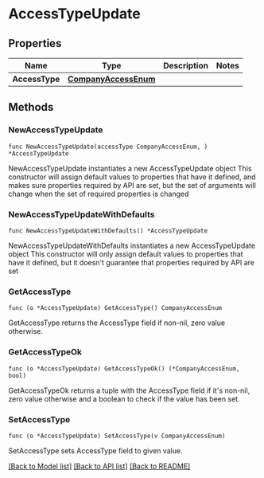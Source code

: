 # AccessTypeUpdate

## Properties

Name | Type | Description | Notes
------------ | ------------- | ------------- | -------------
**AccessType** | [**CompanyAccessEnum**](CompanyAccessEnum.md) |  | 

## Methods

### NewAccessTypeUpdate

`func NewAccessTypeUpdate(accessType CompanyAccessEnum, ) *AccessTypeUpdate`

NewAccessTypeUpdate instantiates a new AccessTypeUpdate object
This constructor will assign default values to properties that have it defined,
and makes sure properties required by API are set, but the set of arguments
will change when the set of required properties is changed

### NewAccessTypeUpdateWithDefaults

`func NewAccessTypeUpdateWithDefaults() *AccessTypeUpdate`

NewAccessTypeUpdateWithDefaults instantiates a new AccessTypeUpdate object
This constructor will only assign default values to properties that have it defined,
but it doesn't guarantee that properties required by API are set

### GetAccessType

`func (o *AccessTypeUpdate) GetAccessType() CompanyAccessEnum`

GetAccessType returns the AccessType field if non-nil, zero value otherwise.

### GetAccessTypeOk

`func (o *AccessTypeUpdate) GetAccessTypeOk() (*CompanyAccessEnum, bool)`

GetAccessTypeOk returns a tuple with the AccessType field if it's non-nil, zero value otherwise
and a boolean to check if the value has been set.

### SetAccessType

`func (o *AccessTypeUpdate) SetAccessType(v CompanyAccessEnum)`

SetAccessType sets AccessType field to given value.



[[Back to Model list]](../README.md#documentation-for-models) [[Back to API list]](../README.md#documentation-for-api-endpoints) [[Back to README]](../README.md)


